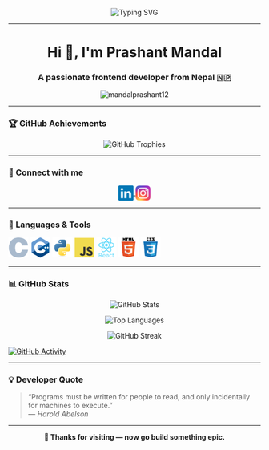 <!-- Typing animation headline -->
<p align="center">
  <img src="https://readme-typing-svg.demolab.com?font=Fira+Code&size=30&duration=3000&pause=1000&center=true&width=485&lines=Hi+%F0%9F%91%8B%2C+I'm+Prashant+Mandal!;Frontend+Dev+from+Nepal+%F0%9F%87%B3%F0%9F%87%B5;Cybersecurity+Learner+%F0%9F%94%92;Scroll+on%2C+friend+%F0%9F%9A%80" alt="Typing SVG" />
</p>

---

<h1 align="center">Hi 👋, I'm Prashant Mandal</h1>
<h3 align="center">A passionate frontend developer from Nepal 🇳🇵</h3>

<p align="center">
  <img src="https://komarev.com/ghpvc/?username=mandalprashant12&label=Profile%20views&color=0e75b6&style=flat" alt="mandalprashant12" />
</p>

---

### 🏆 GitHub Achievements

<p align="center">
  <img src="https://github-profile-trophy.vercel.app/?username=mandalprashant12&theme=radical&no-bg=true&margin-w=10&margin-h=15" alt="GitHub Trophies" />
</p>

---

### 🔗 Connect with me

<p align="center">
  <a href="https://linkedin.com/in/mandalprashant52" target="_blank">
    <img align="center" src="https://github.com/CLorant/readme-social-icons/blob/main/large/filled/linkedin.svg" alt="LinkedIn" height="30" width="30" />
  </a>
  <a href="https://instagram.com/prashaant.exe" target="_blank">
    <img align="center" src="https://github.com/CLorant/readme-social-icons/blob/main/large/filled/instagram.svg" alt="Instagram" height="30" width="30" />
  </a>
</p>

---

### 🧠 Languages & Tools

<p align="left">
  <a href="#"><img src="https://raw.githubusercontent.com/devicons/devicon/master/icons/c/c-original.svg" alt="C" width="40" height="40"/></a>
  <a href="#"><img src="https://raw.githubusercontent.com/devicons/devicon/master/icons/cplusplus/cplusplus-original.svg" alt="C++" width="40" height="40"/></a>
  <a href="#"><img src="https://raw.githubusercontent.com/devicons/devicon/master/icons/python/python-original.svg" alt="Python" width="40" height="40"/></a>
  <a href="#"><img src="https://raw.githubusercontent.com/devicons/devicon/master/icons/javascript/javascript-original.svg" alt="JavaScript" width="40" height="40"/></a>
  <a href="#"><img src="https://raw.githubusercontent.com/devicons/devicon/master/icons/react/react-original-wordmark.svg" alt="React" width="40" height="40"/></a>
  <a href="#"><img src="https://raw.githubusercontent.com/devicons/devicon/master/icons/html5/html5-original-wordmark.svg" alt="HTML" width="40" height="40"/></a>
  <a href="#"><img src="https://raw.githubusercontent.com/devicons/devicon/master/icons/css3/css3-original-wordmark.svg" alt="CSS" width="40" height="40"/></a>
</p>

---

### 📊 GitHub Stats

<p align="center">
  <img src="https://github-readme-stats.vercel.app/api?username=mandalprashant12&show_icons=true&theme=radical" alt="GitHub Stats" />
</p>

<p align="center">
  <img src="https://github-readme-stats.vercel.app/api/top-langs/?username=mandalprashant12&layout=compact&theme=radical" alt="Top Languages" />
</p>

<p align="center">
  <img src="https://github-readme-streak-stats.herokuapp.com/?user=mandalprashant12&theme=radical" alt="GitHub Streak" />
</p>

[![GitHub Activity](https://github-readme-activity-graph.vercel.app/graph?username=mandalprashant12&area=true&hide_border=true&theme=github-compact&hide_title=true&bg_color=00000000)](https://github.com/bsoc-bitbyte/Exam-Bud)

---


### 💡 Developer Quote

> “Programs must be written for people to read, and only incidentally for machines to execute.”  
> — *Harold Abelson*

---

<p align="center"><b>🚀 Thanks for visiting — now go build something epic.</b></p>
